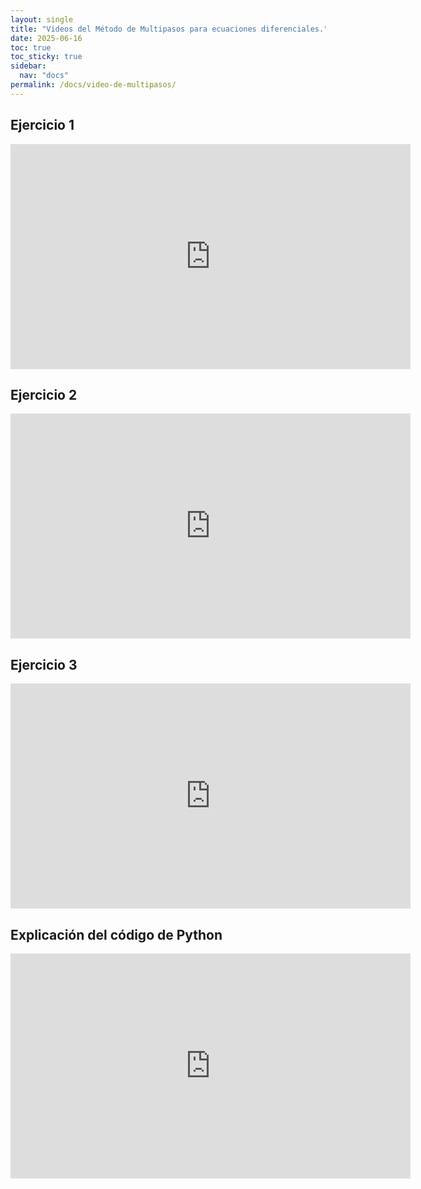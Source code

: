 ```yaml
---
layout: single
title: "Videos del Método de Multipasos para ecuaciones diferenciales."
date: 2025-06-16
toc: true
toc_sticky: true
sidebar:
  nav: "docs"
permalink: /docs/video-de-multipasos/
---
```


## Ejercicio 1

<iframe width="640" height="360" src="https://www.youtube.com/embed/ZP_uz2ZYcMM?si=arrMnaValWTu3jrh" frameborder="0" allowfullscreen></iframe>

## Ejercicio 2

<iframe width="640" height="360" src="https://www.youtube.com/embed/JXUE3qbIuRc?si=-LcdPOhr1hqrRseO" frameborder="0" allowfullscreen></iframe>

## Ejercicio 3

<iframe width="640" height="360"  src="https://www.youtube.com/embed/wNRpbzlfA38?si=iz-W8zIzEhrZ3YYy" frameborder="0" allowfullscreen></iframe>

## Explicación del código de Python

<iframe width="640" height="360" src="https://www.youtube.com/embed/q8EtWjVjiko?si=-Gq1st1govumAnbj" frameborder="0" allowfullscreen></iframe>



